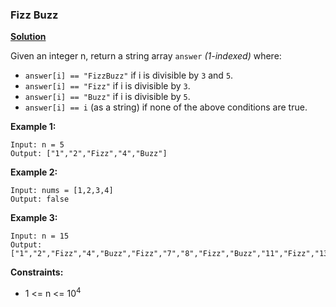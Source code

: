 ### Fizz Buzz
[**Solution**](https://github.com/kumaranil3921/LeetCode-Top-Interview-Questions/blob/main/Math/FizzBuzz/FizzBuzz.js) 

Given an integer n, return a string array ```answer``` *(1-indexed)* where:  

* ```answer[i] == "FizzBuzz"``` if i is divisible by ```3``` and ```5```.  
* ```answer[i] == "Fizz"``` if i is divisible by ```3```.  
* ```answer[i] == "Buzz"``` if i is divisible by ```5```.  
* ```answer[i] == i``` (as a string) if none of the above conditions are true.  

**Example 1:**
```
Input: n = 5
Output: ["1","2","Fizz","4","Buzz"]
```

**Example 2:**

```
Input: nums = [1,2,3,4]
Output: false
```

**Example 3:**
```
Input: n = 15
Output: ["1","2","Fizz","4","Buzz","Fizz","7","8","Fizz","Buzz","11","Fizz","13","14","FizzBuzz"]
```

**Constraints:**

* 1 <= n <= 10<sup>4</sup>